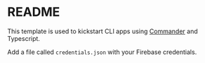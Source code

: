 # README

This template is used to kickstart CLI apps using [Commander](https://www.npmjs.com/package/commander) and Typescript.

Add a file called `credentials.json` with your Firebase credentials.
